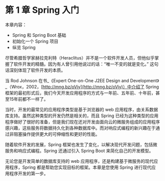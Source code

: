 # 第 1 章 Spring 入门

本章内容：

* Spring 和 Spring Boot 基础
* 初始化一个 Spring 项目
* 纵览 Spring

尽管希腊哲学家赫拉克利特（Heraclitus）并不是一个软件开发人员，但他似乎掌握了软件开发的精髓。因为有人曾引用他说过的话：“唯一不变的就是变化。” 这句话深刻体现了软件开发的本质。

当 Rod Johnson 在书_《Expert One-on-One J2EE Design and Development》_（Wrox，2002，[http://mng.bz/oVjy](http://mng.bz/oVjy)）中介绍了 Spring 框架的最初形式后，我们今天开发应用程序的方式与一年前、五年前、十年前，甚至15年前都不一样了。

当时，开发的最常见的应用程序类型是基于浏览器的 web 应用程序，由关系数据库支持。虽然这种类型的开发仍然是相关的，而且 Spring 已经为这种类型的应用程序做好了很好的准备，但是我们现在还对开发由面向云的微服务组成的应用程序感兴趣，这些服务将数据持久化到各种数据库中。而对响应式编程的新兴趣在于通过非阻塞操作提供更大的可伸缩性和更好的性能。

随着软件开发的发展，Spring 框架也发生了变化，以解决现代开发问题，包括微服务和响应式编程。Spring 还通过引入 Spring Boot 来简化自己的开发模型。

无论您是开发简单的数据库支持的 web 应用程序，还是构建基于微服务的现代应用程序，Spring 都是帮助您实现目标的框架。本章是您使用 Spring 进行现代应用程序开发的第一步。

